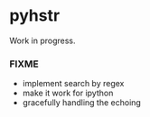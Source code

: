 # pyhstr

Work in progress.

### FIXME 

- implement search by regex
- make it work for ipython
- gracefully handling the echoing